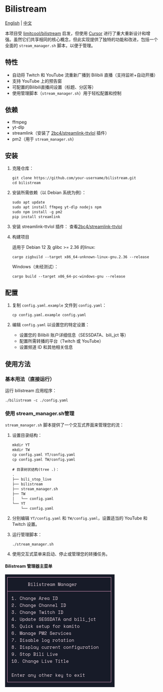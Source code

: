 # Bilistream

[English](README.md) | [中文](README.zh_CN.md)

本项目受 [limitcool/bilistream](https://github.com/limitcool/bilistream) 启发，但使用 [Cursor](https://www.cursor.com/) 进行了重大重新设计和增强。虽然它们共享相同的核心概念，但此实现提供了独特的功能和改进，包括一个全面的 `stream_manager.sh` 脚本，以便于管理。

## 特性

- 自动将 Twitch 和 YouTube 流重新广播到 Bilibili 直播（支持监听+自动开播）
- 支持 YouTube 上的预告窗
- 可配置的Bilibili直播间设置（标题、分区等）
- 使用管理脚本（`stream_manager.sh`）用于轻松配置和控制

## 依赖

- ffmpeg
- yt-dlp
- streamlink（安装了 [2bc4/streamlink-ttvlol](https://github.com/2bc4/streamlink-ttvlol) 插件）
- pm2（用于 `stream_manager.sh`）

## 安装

1. 克隆仓库：
   ```
   git clone https://github.com/your-username/bilistream.git
   cd bilistream
   ```

2. 安装所需依赖（以 Debian 系统为例）：
   ```
   sudo apt update
   sudo apt install ffmpeg yt-dlp nodejs npm
   sudo npm install -g pm2
   pip install streamlink
   ```

3. 安装 streamlink-ttvlol 插件：
   查看[2bc4/streamlink-ttvlol](https://github.com/2bc4/streamlink-ttvlol)


4. 构建项目

   适用于 Debian 12 及 glibc >= 2.36 的linux:
   ```
   cargo zigbuild --target x86_64-unknown-linux-gnu.2.36 --release
   ```
   Windows（未经测试）：
   ```
   cargo build --target x86_64-pc-windows-gnu --release
   ```

## 配置

1. 复制 `config.yaml.example` 文件到 `config.yaml`：
   ```
   cp config.yaml.example config.yaml
   ```

2. 编辑 `config.yaml` 以设置您的特定设置：
   - 设置您的 Bilibili 账户详细信息（SESSDATA、bili_jct 等）
   - 配置所需转播的平台（Twitch 或 YouTube）
   - 设置频道 ID 和其他相关信息

## 使用方法

### 基本用法（直接运行）

运行 bilistream 应用程序：

```
./bilistream -c ./config.yaml
```

### 使用 stream_manager.sh管理

`stream_manager.sh` 脚本提供了一个交互式界面来管理您的流：

1. 设置目录结构：
   ```
   mkdir YT 
   mkdir TW
   cp config.yaml YT/config.yaml
   cp config.yaml TW/config.yaml

   # 目录树状结构(tree .)：
   .
   ├── bili_stop_live
   ├── bilistream
   ├── stream_manager.sh
   ├── TW
   │   └── config.yaml
   └── YT
       └── config.yaml
   ```

2. 分别编辑 `YT/config.yaml` 和 `TW/config.yaml`，设置适当的 YouTube 和 Twitch 设置。

3. 运行管理脚本：
   ```
   ./stream_manager.sh
   ```

4. 使用交互式菜单来启动、停止或管理您的转播任务。

#### Bilistream 管理器主菜单
![主菜单](./assets/Main_menu.png)

